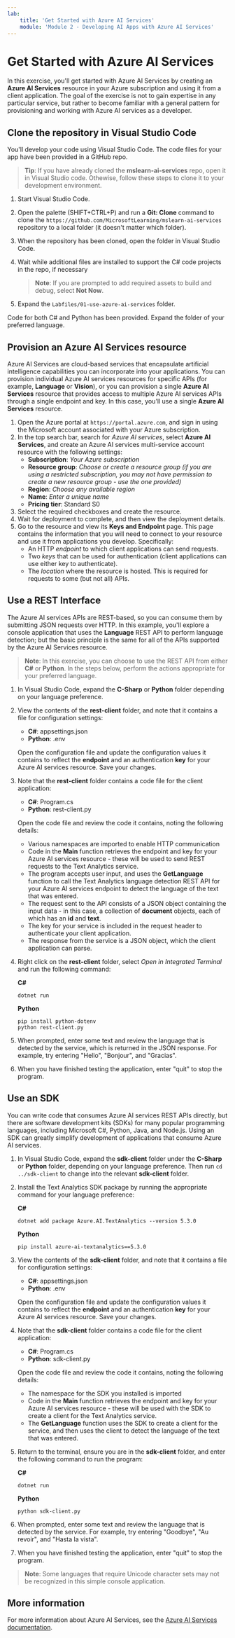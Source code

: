 ```yaml
---
lab:
    title: 'Get Started with Azure AI Services'
    module: 'Module 2 - Developing AI Apps with Azure AI Services'
---
```


# Get Started with Azure AI Services

In this exercise, you'll get started with Azure AI Services by creating an **Azure AI Services** resource in your Azure subscription and using it from a client application. The goal of the exercise is not to gain expertise in any particular service, but rather to become familiar with a general pattern for provisioning and working with Azure AI services as a developer.

## Clone the repository in Visual Studio Code

You'll develop your code using Visual Studio Code. The code files for your app have been provided in a GitHub repo.

> **Tip**: If you have already cloned the **mslearn-ai-services** repo, open it in Visual Studio code. Othewise, follow these steps to clone it to your development environment.

1. Start Visual Studio Code.
2. Open the palette (SHIFT+CTRL+P) and run a **Git: Clone** command to clone the `https://github.com/MicrosoftLearning/mslearn-ai-services` repository to a local folder (it doesn't matter which folder).
3. When the repository has been cloned, open the folder in Visual Studio Code.
4. Wait while additional files are installed to support the C# code projects in the repo, if necessary

    > **Note**: If you are prompted to add required assets to build and debug, select **Not Now**.

5. Expand the `Labfiles/01-use-azure-ai-services` folder.

Code for both C# and Python has been provided. Expand the folder of your preferred language.

## Provision an Azure AI Services resource

Azure AI Services are cloud-based services that encapsulate artificial intelligence capabilities you can incorporate into your applications. You can provision individual Azure AI services resources for specific APIs (for example, **Language** or **Vision**), or you can provision a single **Azure AI Services** resource that provides access to multiple Azure AI services APIs through a single endpoint and key. In this case, you'll use a single **Azure AI Services** resource.

1. Open the Azure portal at `https://portal.azure.com`, and sign in using the Microsoft account associated with your Azure subscription.
2. In the top search bar, search for *Azure AI services*, select **Azure AI Services**, and create an Azure AI services multi-service account resource with the following settings:
    - **Subscription**: *Your Azure subscription*
    - **Resource group**: *Choose or create a resource group (if you are using a restricted subscription, you may not have permission to create a new resource group - use the one provided)*
    - **Region**: *Choose any available region*
    - **Name**: *Enter a unique name*
    - **Pricing tier**: Standard S0
3. Select the required checkboxes and create the resource.
4. Wait for deployment to complete, and then view the deployment details.
5. Go to the resource and view its **Keys and Endpoint** page. This page contains the information that you will need to connect to your resource and use it from applications you develop. Specifically:
    - An HTTP *endpoint* to which client applications can send requests.
    - Two *keys* that can be used for authentication (client applications can use either key to authenticate).
    - The *location* where the resource is hosted. This is required for requests to some (but not all) APIs.

## Use a REST Interface

The Azure AI services APIs are REST-based, so you can consume them by submitting JSON requests over HTTP. In this example, you'll explore a console application that uses the **Language** REST API to perform language detection; but the basic principle is the same for all of the APIs supported by the Azure AI Services resource.

> **Note**: In this exercise, you can choose to use the REST API from either **C#** or **Python**. In the steps below, perform the actions appropriate for your preferred language.

1. In Visual Studio Code, expand the **C-Sharp** or **Python** folder depending on your language preference.
2. View the contents of the **rest-client** folder, and note that it contains a file for configuration settings:

    - **C#**: appsettings.json
    - **Python**: .env

    Open the configuration file and update the configuration values it contains to reflect the **endpoint** and an authentication **key** for your Azure AI services resource. Save your changes.

3. Note that the **rest-client** folder contains a code file for the client application:

    - **C#**: Program.cs
    - **Python**: rest-client.py

    Open the code file and review the code it contains, noting the following details:
    - Various namespaces are imported to enable HTTP communication
    - Code in the **Main** function retrieves the endpoint and key for your Azure AI services resource - these will be used to send REST requests to the Text Analytics service.
    - The program accepts user input, and uses the **GetLanguage** function to call the Text Analytics language detection REST API for your Azure AI services endpoint to detect the language of the text that was entered.
    - The request sent to the API consists of a JSON object containing the input data - in this case, a collection of **document** objects, each of which has an **id** and **text**.
    - The key for your service is included in the request header to authenticate your client application.
    - The response from the service is a JSON object, which the client application can parse.

4. Right click on the **rest-client** folder, select *Open in Integrated Terminal* and run the following command:

    **C#**

    ```
    dotnet run
    ```

    **Python**

    ```
    pip install python-dotenv
    python rest-client.py
    ```

5. When prompted, enter some text and review the language that is detected by the service, which is returned in the JSON response. For example, try entering "Hello", "Bonjour", and "Gracias".
6. When you have finished testing the application, enter "quit" to stop the program.

## Use an SDK

You can write code that consumes Azure AI services REST APIs directly, but there are software development kits (SDKs) for many popular programming languages, including Microsoft C#, Python, Java, and Node.js. Using an SDK can greatly simplify development of applications that consume Azure AI services.

1. In Visual Studio Code, expand the **sdk-client** folder under the **C-Sharp** or **Python** folder, depending on your language preference. Then run `cd ../sdk-client` to change into the relevant **sdk-client** folder.

2. Install the Text Analytics SDK package by running the appropriate command for your language preference:

    **C#**

    ```
    dotnet add package Azure.AI.TextAnalytics --version 5.3.0
    ```

    **Python**

    ```
    pip install azure-ai-textanalytics==5.3.0
    ```

3. View the contents of the **sdk-client** folder, and note that it contains a file for configuration settings:

    - **C#**: appsettings.json
    - **Python**: .env

    Open the configuration file and update the configuration values it contains to reflect the **endpoint** and an authentication **key** for your Azure AI services resource. Save your changes.
    
4. Note that the **sdk-client** folder contains a code file for the client application:

    - **C#**: Program.cs
    - **Python**: sdk-client.py

    Open the code file and review the code it contains, noting the following details:
    - The namespace for the SDK you installed is imported
    - Code in the **Main** function retrieves the endpoint and key for your Azure AI services resource - these will be used with the SDK to create a client for the Text Analytics service.
    - The **GetLanguage** function uses the SDK to create a client for the service, and then uses the client to detect the language of the text that was entered.

5. Return to the terminal, ensure you are in the **sdk-client** folder, and enter the following command to run the program:

    **C#**

    ```
    dotnet run
    ```

    **Python**

    ```
    python sdk-client.py
    ```

6. When prompted, enter some text and review the language that is detected by the service. For example, try entering "Goodbye", "Au revoir", and "Hasta la vista".
7. When you have finished testing the application, enter "quit" to stop the program.

> **Note**: Some languages that require Unicode character sets may not be recognized in this simple console application.

## More information

For more information about Azure AI Services, see the [Azure AI Services documentation](https://docs.microsoft.com/azure/ai-services/what-are-ai-services).